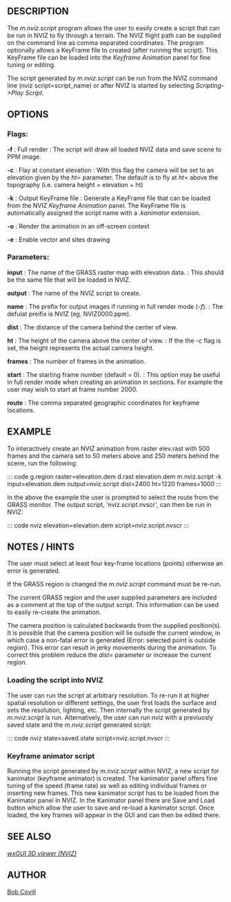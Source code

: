## DESCRIPTION

The *m.nviz.script* program allows the user to easily create a script
that can be run in NVIZ to fly through a terrain. The NVIZ flight path
can be supplied on the command line as comma separated coordinates. The
program optionally allows a KeyFrame file to created (after running the
script). This KeyFrame file can be loaded into the *Keyframe Animation*
panel for fine tuning or editing.

The script generated by *m.nviz.script* can be run from the NVIZ command
line (nviz script=script_name) or after NVIZ is started by selecting
*Scripting-\>Play Script*.

## OPTIONS

### Flags:

**-f**
:   Full render
:   The script will draw all loaded NVIZ data and save scene to PPM
    image.

**-c**
:   Flay at constant elevation
:   With this flag the camera will be set to an elevation given by the
    *ht=* parameter. The default is to fly at *ht=* above the topography
    (i.e. camera height = elevation + ht)

**-k**
:   Output KeyFrame file
:   Generate a KeyFrame file that can be loaded from the NVIZ *Keyframe
    Animation* panel. The KeyFrame file is automatically assigned the
    script name with a *.kanimator* extension.

**-o**
:   Render the animation in an off-screen context

**-e**
:   Enable vector and sites drawing

### Parameters:

**input**
:   The name of the GRASS raster map with elevation data.
:   This should be the same file that will be loaded in NVIZ.

**output**
:   The name of the NVIZ script to create.

**name**
:   The prefix for output images if running in full render mode (*-f*).
:   The defulat preifix is NVIZ (eg. NVIZ0000.ppm).

**dist**
:   The distance of the camera behind the center of view.

**ht**
:   The height of the camera above the center of view.
:   If the the *-c* flag is set, the height represents the actual camera
    height.

**frames**
:   The number of frames in the animation.

**start**
:   The starting frame number (default = 0).
:   This option may be useful in full render mode when creating an
    animation in sections. For example the user may wish to start at
    frame number 2000.

**route**
:   The comma separated geographic coordinates for keyframe locations.

## EXAMPLE

To interactively create an NVIZ animation from raster elev.rast with 500
frames and the camera set to 50 meters above and 250 meters behind the
scene, run the following:

::: code
    g.region raster=elevation.dem
    d.rast elevation.dem
    m.nviz.script -k input=elevation.dem output=nviz.script dist=2400 ht=1220 frames=1000
:::

In the above the example the user is prompted to select the route from
the GRASS monitor. The output script, \'nviz.script.nvscr\', can then be
run in NVIZ:

::: code
    nviz elevation=elevation.dem script=nviz.script.nvscr
:::

## NOTES / HINTS

The user must select at least four key-frame locations (points)
otherwise an error is generated.

If the GRASS region is changed the *m.nviz.script* command must be
re-run.

The current GRASS region and the user supplied parameters are included
as a comment at the top of the output script. This information can be
used to easily re-create the animation.

The camera position is calculated backwards from the supplied
position(s). It is possible that the camera position will lie outside
the current window, in which case a non-fatal error is generated (Error:
selected point is outside region). This error can result in jerky
movements during the animation. To correct this problem reduce the
*dist=* parameter or increase the current region.

### Loading the script into NVIZ

The user can run the script at arbitrary resolution. To re-run it at
higher spatial resolution or different settings, the user first loads
the surface and sets the resolution, lighting, etc. Then internally the
script generated by *m.nviz.script* is run. Alternatively, the user can
run nviz with a previuosly saved state and the *m.nviz.script* generated
script:

::: code
    nviz state=saved.state script=nviz.script.nvscr
:::

### Keyframe animator script

Running the script generated by *m.nviz.script* within NVIZ, a new
script for kanimator (keyframe animator) is created. The kanimator panel
offers fine tuning of the speed (frame rate) as well as editing
individual frames or inserting new frames. This new kanimator script has
to be loaded from the Kanimator panel in NVIZ. In the Kanimator panel
there are Save and Load button which allow the user to save and re-load
a kanimator script. Once loaded, the key frames will appear in the GUI
and can then be edited there.

## SEE ALSO

*[wxGUI 3D viewer (NVIZ)](wxGUI.nviz.html)*

## AUTHOR

[Bob Covill](mailto:bcovill@tekmap.ns.ca)
